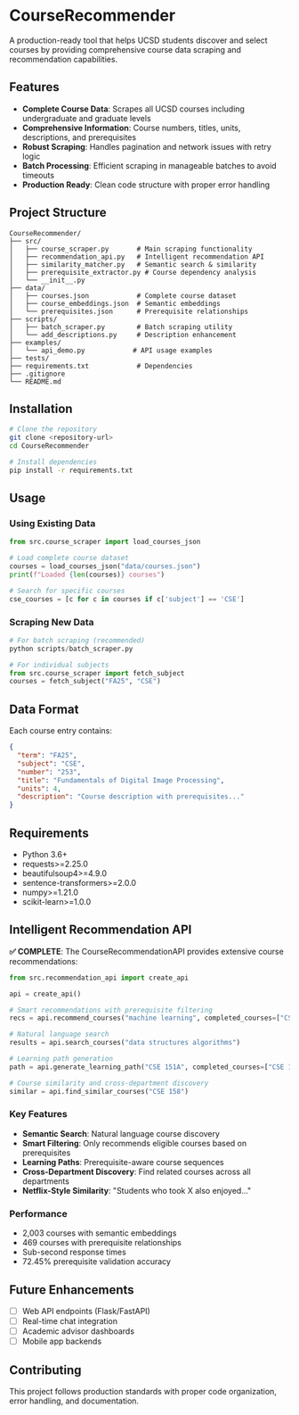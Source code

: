 # CourseRecommender

A production-ready tool that helps UCSD students discover and select courses by providing comprehensive course data scraping and recommendation capabilities.

## Features

- **Complete Course Data**: Scrapes all UCSD courses including undergraduate and graduate levels
- **Comprehensive Information**: Course numbers, titles, units, descriptions, and prerequisites
- **Robust Scraping**: Handles pagination and network issues with retry logic
- **Batch Processing**: Efficient scraping in manageable batches to avoid timeouts
- **Production Ready**: Clean code structure with proper error handling

## Project Structure

```
CourseRecommender/
├── src/
│   ├── course_scraper.py       # Main scraping functionality
│   ├── recommendation_api.py   # Intelligent recommendation API
│   ├── similarity_matcher.py   # Semantic search & similarity
│   ├── prerequisite_extractor.py # Course dependency analysis
│   └── __init__.py
├── data/
│   ├── courses.json            # Complete course dataset
│   ├── course_embeddings.json  # Semantic embeddings
│   └── prerequisites.json      # Prerequisite relationships
├── scripts/
│   ├── batch_scraper.py        # Batch scraping utility
│   └── add_descriptions.py     # Description enhancement
├── examples/
│   └── api_demo.py            # API usage examples
├── tests/
├── requirements.txt            # Dependencies
├── .gitignore
└── README.md
```

## Installation

```bash
# Clone the repository
git clone <repository-url>
cd CourseRecommender

# Install dependencies
pip install -r requirements.txt
```

## Usage

### Using Existing Data

```python
from src.course_scraper import load_courses_json

# Load complete course dataset
courses = load_courses_json("data/courses.json")
print(f"Loaded {len(courses)} courses")

# Search for specific courses
cse_courses = [c for c in courses if c['subject'] == 'CSE']
```

### Scraping New Data

```python
# For batch scraping (recommended)
python scripts/batch_scraper.py

# For individual subjects
from src.course_scraper import fetch_subject
courses = fetch_subject("FA25", "CSE")
```

## Data Format

Each course entry contains:
```json
{
  "term": "FA25",
  "subject": "CSE",
  "number": "253",
  "title": "Fundamentals of Digital Image Processing",
  "units": 4,
  "description": "Course description with prerequisites..."
}
```

## Requirements

- Python 3.6+
- requests>=2.25.0
- beautifulsoup4>=4.9.0
- sentence-transformers>=2.0.0
- numpy>=1.21.0
- scikit-learn>=1.0.0

## Intelligent Recommendation API

**✅ COMPLETE**: The CourseRecommendationAPI provides extensive course recommendations:

```python
from src.recommendation_api import create_api

api = create_api()

# Smart recommendations with prerequisite filtering
recs = api.recommend_courses("machine learning", completed_courses=["CSE 12"])

# Natural language search
results = api.search_courses("data structures algorithms")

# Learning path generation
path = api.generate_learning_path("CSE 151A", completed_courses=["CSE 12"])

# Course similarity and cross-department discovery
similar = api.find_similar_courses("CSE 158")
```

### Key Features
- **Semantic Search**: Natural language course discovery
- **Smart Filtering**: Only recommends eligible courses based on prerequisites
- **Learning Paths**: Prerequisite-aware course sequences
- **Cross-Department Discovery**: Find related courses across all departments
- **Netflix-Style Similarity**: "Students who took X also enjoyed..."

### Performance
- 2,003 courses with semantic embeddings
- 469 courses with prerequisite relationships
- Sub-second response times
- 72.45% prerequisite validation accuracy

## Future Enhancements

- [ ] Web API endpoints (Flask/FastAPI)
- [ ] Real-time chat integration
- [ ] Academic advisor dashboards
- [ ] Mobile app backends

## Contributing

This project follows production standards with proper code organization, error handling, and documentation.
